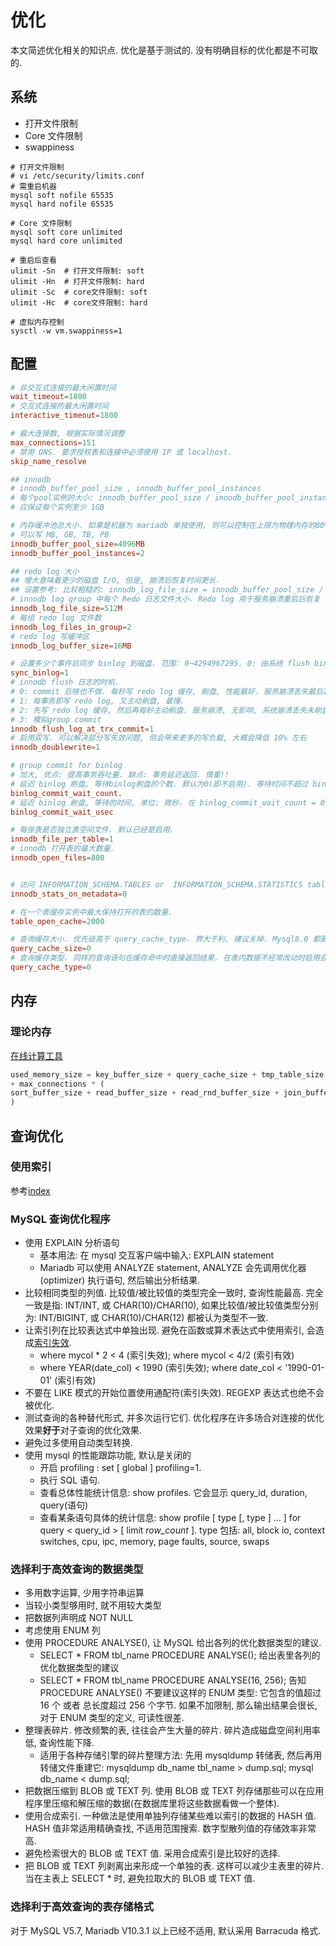 # 优化

本文简述优化相关的知识点. 优化是基于测试的. 没有明确目标的优化都是不可取的.

## 系统

* 打开文件限制
* Core 文件限制
* swappiness

```shell
# 打开文件限制
# vi /etc/security/limits.conf
# 需重启机器
mysql soft nofile 65535
mysql hard nofile 65535

# Core 文件限制
mysql soft core unlimited
mysql hard core unlimited

# 重启后查看
ulimit -Sn  # 打开文件限制: soft
ulimit -Hn  # 打开文件限制: hard
ulimit -Sc  # core文件限制: soft
ulimit -Hc  # core文件限制: hard

# 虚拟内存控制
sysctl -w vm.swappiness=1
```

## 配置

```conf
# 非交互式连接的最大闲置时间
wait_timeout=1800
# 交互式连接的最大闲置时间
interactive_timeout=1800

# 最大连接数, 根据实际情况调整
max_connections=151
# 禁用 DNS. 要求授权表和连接中必须使用 IP 或 localhost.
skip_name_resolve

## innodb
# innodb_buffer_pool_size , innodb_buffer_pool_instances
# 每个pool实例的大小: innodb_buffer_pool_size / innodb_buffer_pool_instances
# 应保证每个实例至少 1GB

# 内存缓冲池总大小. 如果是机器为 mariadb 单独使用, 则可以控制在上限为物理内存的80%. 物理内存越大比例可以越高. 和连接数有关系.
# 可以写 MB, GB, TB, PB
innodb_buffer_pool_size=4096MB
innodb_buffer_pool_instances=2

## redo log 大小
## 增大意味着更少的磁盘 I/O, 但是, 崩溃后恢复时间更长.
## 设置参考: 比较粗糙的: innodb_log_file_size = innodb_buffer_pool_size / 4 / innodb_log_files_in_group
# innodb log group 中每个 Redo 日志文件大小. Redo log 用于服务崩溃重启后恢复
innodb_log_file_size=512M
# 每组 redo log 文件数
innodb_log_files_in_group=2
# redo log 写缓冲区
innodb_log_buffer_size=16MB

# 设置多少个事件后同步 binlog 到磁盘. 范围: 0~4294967295. 0: 由系统 flush binlog 文件到磁盘. 1: 每事务就 flush file.
sync_binlog=1
# innodb flush 日志的时机.
# 0: commit 后啥也不做. 每秒写 redo log 缓存, 刷盘, 性能最好. 服务崩溃丢失最后1秒数据.
# 1: 每事务即写 redo log, 又主动刷盘, 最慢.
# 2: 先写 redo log 缓存, 然后再每秒主动刷盘. 服务崩溃, 无影响, 系统崩溃丢失未刷盘数据.
# 3: 模拟group commit
innodb_flush_log_at_trx_commit=1
# 启用双写. 可以解决部分写失效问题, 但会带来更多的写负载, 大概会降低 10% 左右
innodb_doublewrite=1

# group commit for binlog
# 加大, 优点: 提高事务吞吐量. 缺点: 事务延迟返回. 慎重!!
# 延迟 binlog 刷盘, 等待binlog刷盘的个数. 默认为0(即不启用). 等待时间不超过 binlog_commit_wait_usec 
binlog_commit_wait_count.
# 延迟 binlog 刷盘, 等待的时间, 单位: 微秒. 在 binlog_commit_wait_count = 0时无效.
binlog_commit_wait_usec

# 每张表是否独立表空间文件. 默认已经是启用.
innodb_file_per_table=1
# innodb 打开表的最大数量.
innodb_open_files=800


# 访问 INFORMATION_SCHEMA.TABLES or  INFORMATION_SCHEMA.STATISTICS tables, 或者运行 metadata statements such as SHOW INDEX or SHOW TABLE STATUS 时更新统计信息. 建议关掉.
innodb_stats_on_metadata=0

# 在一个表缓存实例中最大保持打开的表的数量.
table_open_cache=2000

# 查询缓存大小. 优先级高于 query_cache_type. 弊大于利, 建议关掉. Mysql8.0 都删除了这个功能.
query_cache_size=0
# 查询缓存类型. 同样的查询语句在缓存命中时直接返回结果. 在表内数据不经常改动时启用会提升查询速度. 但是, 如果经常改动会给服务器带来负担, 降低性能.
query_cache_type=0


```

## 内存

### 理论内存

[在线计算工具](http://www.mysqlcalculator.com/)

```python
used_memory_size = key_buffer_size + query_cache_size + tmp_table_size + innodb_buffer_pool_size + innodb_additional_mem_pool_size + innodb_log_buffer_size
+ max_connections * (
sort_buffer_size + read_buffer_size + read_rnd_buffer_size + join_buffer_size + thread_stack + binlog_cache_size
)
```

## 查询优化

### 使用索引

参考[index](./index.md)

### MySQL 查询优化程序

* 使用 EXPLAIN 分析语句
  * 基本用法: 在 mysql 交互客户端中输入: EXPLAIN statement
  * Mariadb 可以使用 ANALYZE statement, ANALYZE 会先调用优化器(optimizer) 执行语句, 然后输出分析结果.
* 比较相同类型的列值. 比较值/被比较值的类型完全一致时, 查询性能最高. 完全一致是指: INT/INT, 或 CHAR(10)/CHAR(10), 如果比较值/被比较值类型分别为: INT/BIGINT, 或 CHAR(10)/CHAR(12) 都被认为类型不一致.
* 让索引列在比较表达式中单独出现. 避免在函数或算术表达式中使用索引, 会造成[索引失效](./index.md#索引失效).
  * where mycol * 2 < 4 (索引失效); where mycol < 4/2 (索引有效)
  * where YEAR(date_col) < 1990 (索引失效); where date_col < '1990-01-01' (索引有效)
* 不要在 LIKE 模式的开始位置使用通配符(索引失效). REGEXP 表达式也绝不会被优化.
* 测试查询的各种替代形式, 并多次运行它们. 优化程序在许多场合对连接的优化效果**好于**对子查询的优化效果.
* 避免过多使用自动类型转换.
* 使用 mysql 的性能跟踪功能, 默认是关闭的
  * 开启 profiling : set [ global ] profiling=1.
  * 执行 SQL 语句.
  * 查看总体性能统计信息: show profiles. 它会显示 query_id, duration, query(语句)
  * 查看某条语句具体的统计信息: show profile [ type [, type ] ... ] for query < query_id > [ limit *row_count* ]. type 包括: all, block io, context switches, cpu, ipc, memory, page faults, source, swaps

### 选择利于高效查询的数据类型

* 多用数字运算, 少用字符串运算
* 当较小类型够用时, 就不用较大类型
* 把数据列声明成 NOT NULL
* 考虑使用 ENUM 列
* 使用 PROCEDURE ANALYSE(), 让 MySQL 给出各列的优化数据类型的建议.
  * SELECT * FROM tbl_name PROCEDURE ANALYSE(); 给出表里各列的优化数据类型的建议
  * SELECT * FROM tbl_name PROCEDURE ANALYSE(16, 256); 告知PROCEDURE ANALYSE() 不要建议这样的 ENUM 类型: 它包含的值超过 16 个 或者 总长度超过 256 个字节. 如果不加限制, 那么输出结果会很长, 对于 ENUM 类型的定义, 可读性很差.
* 整理表碎片. 修改频繁的表, 往往会产生大量的碎片. 碎片造成磁盘空间利用率低, 查询性能下降.
  * 适用于各种存储引擎的碎片整理方法: 先用 mysqldump 转储表, 然后再用转储文件重建它: mysqldump db_name tbl_name > dump.sql; mysql db_name < dump.sql;
* 把数据压缩到 BLOB 或 TEXT 列. 使用 BLOB 或 TEXT 列存储那些可以在应用程序里压缩和解压缩的数据(在数据库里将这些数据看做一个整体).
* 使用合成索引. 一种做法是使用单独列存储某些难以索引的数据的 HASH 值. HASH 值非常适用精确查找, 不适用范围搜索. 数字型散列值的存储效率非常高.
* 避免检索很大的 BLOB 或 TEXT 值. 采用合成索引是比较好的选择.
* 把 BLOB 或 TEXT 列剥离出来形成一个单独的表. 这样可以减少主表里的碎片. 当在主表上 SELECT * 时, 避免拉取大的 BLOB 或 TEXT 值.

### 选择利于高效查询的表存储格式

对于 MySQL V5.7, Mariadb V10.3.1 以上已经不适用, 默认采用 Barracuda 格式.
